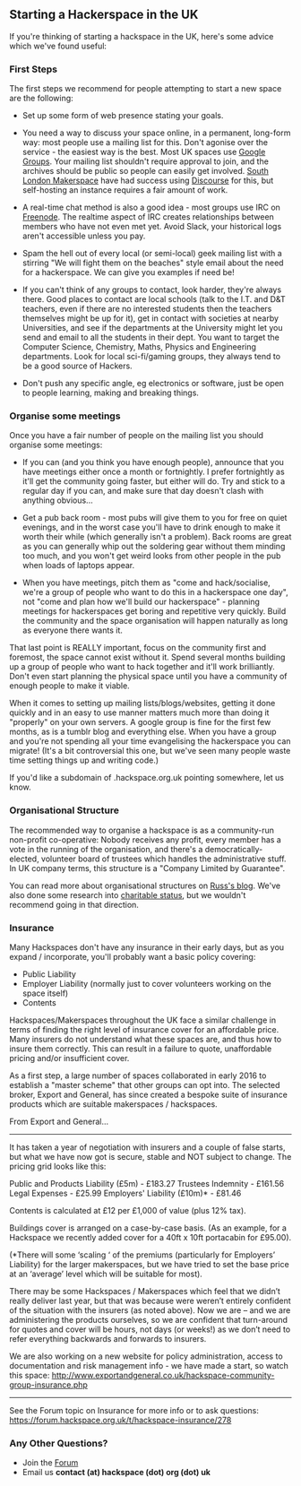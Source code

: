 ## Starting a Hackerspace in the UK

If you're thinking of starting a hackspace in the UK, here's some advice which we've found useful:

### First Steps

The first steps we recommend for people attempting to start a new space are the following:

*   Set up some form of web presence stating your goals.

*   You need a way to discuss your space online, in a permanent, long-form way: most people use a mailing list for this. Don't agonise over the service - the easiest way is the best. Most UK spaces use [Google Groups](https://groups.google.com). Your mailing list shouldn't require approval to join, and the archives should be public so people can easily get involved. [South London Makerspace](http://southlondonmakerspace.org/2015/06/18/introducing-discourse/) have had success using [Discourse](https://www.discourse.org/) for this, but self-hosting an instance requires a fair amount of work.

*   A real-time chat method is also a good idea - most groups use IRC on [Freenode](http://www.freenode.net). The realtime aspect of IRC creates relationships between members who have not even met yet. Avoid Slack, your historical logs aren't accessible unless you pay.

*   Spam the hell out of every local (or semi-local) geek mailing list with a stirring "We will fight them on the beaches" style email about the need for a hackerspace. We can give you examples if need be!

*   If you can't think of any groups to contact, look harder, they're always there. Good places to contact are local schools (talk to the I.T. and D&T teachers, even if there are no interested students then the teachers themselves might be up for it), get in contact with societies at nearby Universities, and see if the departments at the University might let you send and email to all the students in their dept. You want to target the Computer Science, Chemistry, Maths, Physics and Engineering departments. Look for local sci-fi/gaming groups, they always tend to be a good source of Hackers.

*   Don't push any specific angle, eg electronics or software, just be open to people learning, making and breaking things.

### Organise some meetings

Once you have a fair number of people on the mailing list you should organise some meetings:

*   If you can (and you think you have enough people), announce that you have meetings either once a month or fortnightly. I prefer fortnightly as it'll get the community going faster, but either will do. Try and stick to a regular day if you can, and make sure that day doesn't clash with anything obvious...

*   Get a pub back room - most pubs will give them to you for free on quiet evenings, and in the worst case you'll have to drink enough to make it worth their while (which generally isn't a problem). Back rooms are great as you can generally whip out the soldering gear without them minding too much, and you won't get weird looks from other people in the pub when loads of laptops appear.

*   When you have meetings, pitch them as "come and hack/socialise, we're a group of people who want to do this in a hackerspace one day", not "come and plan how we'll build our hackerspace" - planning meetings for hackerspaces get boring and repetitive very quickly. Build the community and the space organisation will happen naturally as long as everyone there wants it.

That last point is REALLY important, focus on the community first and foremost, the space cannot exist without it. Spend several months building up a group of people who want to hack together and it'll work brilliantly. Don't even start planning the physical space until you have a community of enough people to make it viable.

When it comes to setting up mailing lists/blogs/websites, getting it done quickly and in an easy to use manner matters much more than doing it "properly" on your own servers. A google group is fine for the first few months, as is a tumblr blog and everything else. When you have a group and you're not spending all your time evangelising the hackerspace you can migrate! (It's a bit controversial this one, but we've seen many people waste time setting things up and writing code.)

If you'd like a subdomain of .hackspace.org.uk pointing somewhere, let us know.

### Organisational Structure

The recommended way to organise a hackspace is as a community-run non-profit co-operative: Nobody receives any profit, every member has a vote in the running of the organisation, and there's a democratically-elected, volunteer board of trustees which handles the administrative stuff. In UK company terms, this structure is a "Company Limited by Guarantee".

You can read more about organisational structures on [Russ's blog](http://russ.garrett.co.uk/2009/10/25/starting-a-non-profit-in-the-uk/). We've also done some research into [charitable status](charitable_status "wikilink"), but we wouldn't recommend going in that direction.

### Insurance

Many Hackspaces don't have any insurance in their early days, but as you expand / incorporate, you'll probably want a basic policy covering:

*   Public Liability
*   Employer Liability (normally just to cover volunteers working on the space itself)
*   Contents

Hackspaces/Makerspaces throughout the UK face a similar challenge in terms of finding the right level of insurance cover for an affordable price. Many insurers do not understand what these spaces are, and thus how to insure them correctly. This can result in a failure to quote, unaffordable pricing and/or insufficient cover.

As a first step, a large number of spaces collaborated in early 2016 to establish a "master scheme" that other groups can opt into.  The selected broker, Export and General, has since created a bespoke suite of insurance products which are suitable makerspaces / hackspaces.

From Export and General...

---

It has taken a year of negotiation with insurers and a couple of false starts, but what we have now got is secure, stable and NOT subject to change. The pricing grid looks like this:

Public and Products Liability (£5m) - £183.27
Trustees Indemnity - £161.56
Legal Expenses - £25.99
Employers' Liability (£10m)* - £81.46

Contents is calculated at £12 per £1,000 of value (plus 12% tax).

Buildings cover is arranged on a case-by-case basis. (As an example, for a Hackspace we recently added cover for a 40ft x 10ft portacabin for £95.00).

(*There will some ‘scaling ‘ of the premiums (particularly for Employers’ Liability) for the larger makerspaces, but we have tried to set the base price at an ‘average’ level which will be suitable for most).

There may be some Hackspaces / Makerspaces which feel that we didn’t really deliver last year, but that was because were weren’t entirely confident of the situation with the insurers (as noted above). Now we are – and we are administering the products ourselves, so we are confident that turn-around for quotes and cover will be hours, not days (or weeks!) as we don’t need to refer everything backwards and forwards to insurers.

We are also working on a new website for policy administration, access to documentation and risk management info - we have made a start, so watch this space: http://www.exportandgeneral.co.uk/hackspace-community-group-insurance.php

---

See the Forum topic on Insurance for more info or to ask questions: https://forum.hackspace.org.uk/t/hackspace-insurance/278


### Any Other Questions?

*   Join the [Forum](https://forum.hackspace.org.uk/)
*   Email us **contact (at) hackspace (dot) org (dot) uk**
